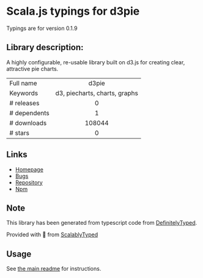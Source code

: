 
# Scala.js typings for d3pie

Typings are for version 0.1.9

## Library description:
A highly configurable, re-usable library built on d3.js for creating clear, attractive pie charts.

|                    |                 |
| ------------------ | :-------------: |
| Full name          | d3pie |
| Keywords           | d3, piecharts, charts, graphs |
| # releases         | 0 |
| # dependents       | 1 |
| # downloads        | 108044 |
| # stars            | 0 |

## Links
- [Homepage](http://d3pie.org)
- [Bugs](https://github.com/benkeen/d3pie/issues)
- [Repository](https://github.com/benkeen/d3pie)
- [Npm](https://www.npmjs.com/package/d3pie)
    


## Note
This library has been generated from typescript code from [DefinitelyTyped](https://definitelytyped.org).

Provided with :purple_heart: from [ScalablyTyped](https://github.com/oyvindberg/ScalablyTyped)

## Usage
See [the main readme](../../readme.md) for instructions.


